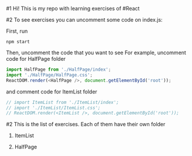 #1 Hi! This is my repo with learning exercises of #React

#2 To see exercises you can uncomment some code on index.js:

First, run

```
npm start
```

Then, uncomment the code that you want to see
For example, uncomment code for HalfPage folder

```javascript
import HalfPage from './HalfPage/index';
import './HalfPage/HalfPage.css';
ReactDOM.render(<HalfPage />, document.getElementById('root'));
```
and comment code for ItemList folder

```javascript
// import ItemList from './ItemList/index';
// import './ItemList/ItemList.css';
// ReactDOM.render(<ItemList />, document.getElementById('root'));
```

#2 This is the list of exercises. Each of them have their own folder
1. ItemList

2. HalfPage
